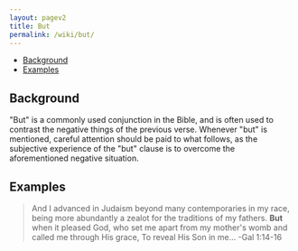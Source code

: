 ```yaml
---
layout: pagev2
title: But
permalink: /wiki/but/
---
```

- [Background](#background)
- [Examples](#examples)

## Background

"But" is a commonly used conjunction in the Bible, and is often used to contrast the negative things of the previous verse. Whenever "but" is mentioned, careful attention should be paid to what follows, as the subjective experience of the "but" clause is to overcome the aforementioned negative situation.

## Examples

>And I advanced in Judaism beyond many contemporaries in my race, being more abundantly a zealot for the traditions of my fathers. **But** when it pleased God, who set me apart from my mother's womb and called me through His grace, To reveal His Son in me...
\-Gal 1:14-16

